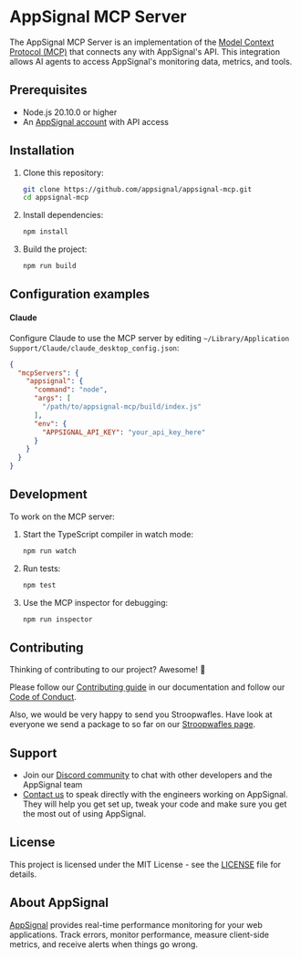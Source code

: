 # AppSignal MCP Server

The AppSignal MCP Server is an implementation of the [Model Context Protocol (MCP)][mcp] that connects any with AppSignal's API. This integration allows AI agents to access AppSignal's monitoring data, metrics, and tools.

## Prerequisites

- Node.js 20.10.0 or higher
- An [AppSignal account][appsignal-sign-up] with API access

## Installation

1. Clone this repository:
   ```bash
   git clone https://github.com/appsignal/appsignal-mcp.git
   cd appsignal-mcp
   ```

2. Install dependencies:
   ```bash
   npm install
   ```

3. Build the project:
   ```bash
   npm run build
   ```

## Configuration examples

#### Claude

Configure Claude to use the MCP server by editing `~/Library/Application Support/Claude/claude_desktop_config.json`:

```json
{
  "mcpServers": {
    "appsignal": {
      "command": "node",
      "args": [
        "/path/to/appsignal-mcp/build/index.js"
      ],
      "env": {
        "APPSIGNAL_API_KEY": "your_api_key_here"
      }
    }
  }
}
```

## Development

To work on the MCP server:

1. Start the TypeScript compiler in watch mode:
   ```bash
   npm run watch
   ```

2. Run tests:
   ```bash
   npm test
   ```

3. Use the MCP inspector for debugging:
   ```bash
   npm run inspector
   ```

## Contributing

Thinking of contributing to our project? Awesome! 🚀

Please follow our [Contributing guide][contributing-guide] in our
documentation and follow our [Code of Conduct][coc].

Also, we would be very happy to send you Stroopwafles. Have look at everyone
we send a package to so far on our [Stroopwafles page][waffles-page].

## Support

- Join our [Discord community][discord] to chat with other developers and the AppSignal team
- [Contact us][contact] to speak directly with the engineers working on AppSignal. They will help you get set up, tweak your code and make sure you get the most out of using AppSignal.

## License

This project is licensed under the MIT License - see the [LICENSE](LICENSE) file for details.

## About AppSignal

[AppSignal][appsignal] provides real-time performance monitoring for your web applications. Track errors, monitor performance, measure client-side metrics, and receive alerts when things go wrong.

[mcp]: https://github.com/anthropics/anthropic-tools/blob/main/model-context-protocol.md
[appsignal]: https://www.appsignal.com
[appsignal-sign-up]: https://appsignal.com/users/sign_up
[contact]: mailto:support@appsignal.com
[coc]: https://docs.appsignal.com/appsignal/code-of-conduct.html
[waffles-page]: https://www.appsignal.com/waffles
[contributing-guide]: https://docs.appsignal.com/appsignal/contributing.html
[discord]: https://discord.gg/fT2cbMuQSJ
